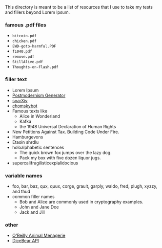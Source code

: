 This directory is meant to be a list of resources that I use to take my tests and fillers beyond Lorem Ipsum.

### famous .pdf files
* `bitcoin.pdf`
* `chicken.pdf`
* `EWD-goto-harmful.PDF`
* `f1040.pdf`
* `remove.pdf`
* `StillAlive.pdf`
* `Thoughts-on-Flash.pdf`

### filler text
* Lorem Ipsum
* [Postmodernism Generator](https://en.wikipedia.org/wiki/Postmodernism_Generator)
* [snarXiv](http://snarxiv.org/)
* [chomskybot](http://chomskybot.com/)
* Famous texts like
   - Alice in Wonderland
   - Kafka
   - the 1948 Universal Declaration of Human Rights
* New Petitions Against Tax. Building Code Under Fire.
* Hamburgevons
* Etaoin shrdlu
* holoalphabetic sentences
   - The quick brown fox jumps over the lazy dog.
   - Pack my box with five dozen liquor jugs.
* supercalifragilisticexpialidocious

### variable names
* foo, bar, baz, qux, quux, corge, grault, garply, waldo, fred, plugh, xyzzy, and thud
* common filler names
   - Bob and Alice are commonly used in cryptography examples.
   - John and Jane Doe
   - Jack and Jill

### other
* [O'Reilly Animal Menagerie](https://www.oreilly.com/animals.csp)
* [DiceBear API](https://www.dicebear.com/styles/)
